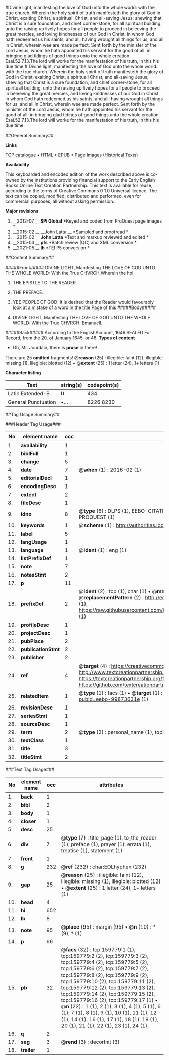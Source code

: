 #Divine light, manifesting the love of God unto the whole world: with the true church. Wherein the holy spirit of truth manifesteth the glory of God in Christ, exalting Christ, a spirituall Christ, and all-saving Jesus; shewing that Christ is a sure foundation, and chief corner-stone, for all spirituall building, unto the raising up lively hopes for all people to proceed in beleeving the great mercies, and loving kindnesses of our God in Christ, in whom God hath redeemed us his saints, and all; having wrought all things for us, and all in Christ, wherein wee are made perfect. Sent forth by the minister of the Lord Jesus, whom he hath appointed his servant for the good of all: in bringing glad tidings of good things unto the whole creation. Esai.52.7.13.The lord will worke for the manifestation of his truth, in this his due time.#
Divine light, manifesting the love of God unto the whole world: with the true church. Wherein the holy spirit of truth manifesteth the glory of God in Christ, exalting Christ, a spirituall Christ, and all-saving Jesus; shewing that Christ is a sure foundation, and chief corner-stone, for all spirituall building, unto the raising up lively hopes for all people to proceed in beleeving the great mercies, and loving kindnesses of our God in Christ, in whom God hath redeemed us his saints, and all; having wrought all things for us, and all in Christ, wherein wee are made perfect. Sent forth by the minister of the Lord Jesus, whom he hath appointed his servant for the good of all: in bringing glad tidings of good things unto the whole creation. Esai.52.7.13.The lord will worke for the manifestation of his truth, in this his due time.

##General Summary##

**Links**

[TCP catalogue](http://www.ota.ox.ac.uk/tcp/)  • 
[HTML](http://tei.it.ox.ac.uk/tcp/Texts-HTML/free/A81/A81569.html)  • 
[EPUB](http://tei.it.ox.ac.uk/tcp/Texts-EPUB/free/A81/A81569.epub) • 
[Page images (Historical Texts)](https://historicaltexts.jisc.ac.uk/eebo-99873631e)

**Availability**

This keyboarded and encoded edition of the work described above is co-owned by the
    institutions providing financial support to the Early English Books Online Text Creation
    Partnership. This text is available for reuse, according to the terms of  Creative Commons 0 1.0 Universal
    licence. The text can be copied, modified, distributed and performed, even for commercial
    purposes, all without asking permission.

**Major revisions**

1. __2012-07 __ __SPi Global__ *Keyed and coded from ProQuest page images *
1. __2015-02 __ __John Latta __ *Sampled and proofread *
1. __2015-02 __ __John Latta__ *Text and markup reviewed and edited *
1. __2015-03 __ __pfs__ *Batch review (QC) and XML conversion *
1. __2021-05 __ __lb__ *TEI P5 conversion *

##Content Summary##

#####Front#####
DIVINE LIGHT, Manifesting THE LOVE OF GOD UNTO THE WHOLE WORLD: With the True CHVRCH.Wherein the hol
1. THE EPISTLE TO THE READER.

1. THE PREFACE.

1. YEE PEOPLE OF GOD:
It is desired that the Reader would favourably look at a mistake of a word in the title Page of this
#####Body#####

1. DIVINE LIGHT, Manifesting THE LOVE OF GOD UNTO THE WHOLE WORLD: With the True CHVRCH. Emanuell.

#####Back#####
According to the EnglishAccount, 1646.SEALED For Record, from the 20. of January 1645. or 46.
**Types of content**

  * Oh, Mr. Jourdain, there is **prose** in there!

There are 25 **omitted** fragments! 
 @__reason__ (25) : illegible: faint (12), illegible: missing (1), illegible: blotted (12)  •  @__extent__ (25) : 1 letter (24), 1+ letters (1)

**Character listing**


|Text|string(s)|codepoint(s)|
|---|---|---|
|Latin Extended-B|Ʋ|434|
|General Punctuation|•…|8226 8230|

##Tag Usage Summary##

###Header Tag Usage###

|No|element name|occ|attributes|
|---|---|---|---|
|1.|__availability__|1||
|2.|__biblFull__|1||
|3.|__change__|5||
|4.|__date__|7| @__when__ (1) : 2016-02 (1)|
|5.|__editorialDecl__|1||
|6.|__encodingDesc__|1||
|7.|__extent__|2||
|8.|__fileDesc__|1||
|9.|__idno__|8| @__type__ (8) : DLPS (1), EEBO-CITATION (1), VID (1), EEBO-PROQUEST (1), STC (3), PROQUEST (1)|
|10.|__keywords__|1| @__scheme__ (1) : http://authorities.loc.gov/ (1)|
|11.|__label__|5||
|12.|__langUsage__|1||
|13.|__language__|1| @__ident__ (1) : eng (1)|
|14.|__listPrefixDef__|1||
|15.|__note__|7||
|16.|__notesStmt__|2||
|17.|__p__|11||
|18.|__prefixDef__|2| @__ident__ (2) : tcp (1), char (1)  •  @__matchPattern__ (2) : ([0-9\-]+):([0-9IVX]+) (1), (.+) (1)  •  @__replacementPattern__ (2) : http://eebo.chadwyck.com/downloadtiff?vid=$1&page=$2 (1), https://raw.githubusercontent.com/textcreationpartnership/Texts/master/tcpchars.xml#$1 (1)|
|19.|__profileDesc__|1||
|20.|__projectDesc__|1||
|21.|__pubPlace__|2||
|22.|__publicationStmt__|2||
|23.|__publisher__|2||
|24.|__ref__|4| @__target__ (4) : https://creativecommons.org/publicdomain/zero/1.0/ (1), http://www.textcreationpartnership.org/docs/. (1), https://textcreationpartnership.org/faq/#faq05 (1), https://github.com/textcreationpartnership (1)|
|25.|__relatedItem__|1| @__type__ (1) : facs (1)  •  @__target__ (1) : https://data.historicaltexts.jisc.ac.uk/view?pubId=eebo-99873631e (1)|
|26.|__revisionDesc__|1||
|27.|__seriesStmt__|1||
|28.|__sourceDesc__|1||
|29.|__term__|2| @__type__ (2) : personal_name (1), topical_term (1)|
|30.|__textClass__|1||
|31.|__title__|3||
|32.|__titleStmt__|2||


###Text Tag Usage###

|No|element name|occ|attributes|
|---|---|---|---|
|1.|__back__|1||
|2.|__bibl__|2||
|3.|__body__|1||
|4.|__closer__|1||
|5.|__desc__|25||
|6.|__div__|7| @__type__ (7) : title_page (1), to_the_reader (1), preface (1), prayer (1), errata (1), treatise (1), statement (1)|
|7.|__front__|1||
|8.|__g__|232| @__ref__ (232) : char:EOLhyphen (232)|
|9.|__gap__|25| @__reason__ (25) : illegible: faint (12), illegible: missing (1), illegible: blotted (12)  •  @__extent__ (25) : 1 letter (24), 1+ letters (1)|
|10.|__head__|4||
|11.|__hi__|652||
|12.|__lb__|8||
|13.|__note__|95| @__place__ (95) : margin (95)  •  @__n__ (10) : * (9), † (1)|
|14.|__p__|66||
|15.|__pb__|32| @__facs__ (32) : tcp:159779:1 (1), tcp:159779:2 (2), tcp:159779:3 (2), tcp:159779:4 (2), tcp:159779:5 (2), tcp:159779:6 (2), tcp:159779:7 (2), tcp:159779:8 (2), tcp:159779:9 (2), tcp:159779:10 (2), tcp:159779:11 (2), tcp:159779:12 (2), tcp:159779:13 (2), tcp:159779:14 (2), tcp:159779:15 (2), tcp:159779:16 (2), tcp:159779:17 (1)  •  @__n__ (22) : 1 (1), 2 (1), 3 (1), 4 (1), 5 (1), 6 (1), 7 (1), 8 (1), 9 (1), 10 (1), 11 (1), 12 (1), 14 (1), 16 (1), 17 (1), 18 (1), 19 (1), 20 (1), 21 (1), 22 (1), 23 (1), 24 (1)|
|16.|__q__|2||
|17.|__seg__|3| @__rend__ (3) : decorInit (3)|
|18.|__trailer__|1||
